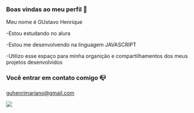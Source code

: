 ### Boas vindas ao meu perfil 💙
Meu nome é GUstavo Henrique

-Estou estudando no alura

-Estou me desenvolvendo na linguagem JAVASCRIPT

-Utilizo esse espaço para minha organição e compartilhamentos dos meus projetos desenvolvidos 


###  Você entrar em contato comigo 📪
guhenrimariano@gmail.com


![](https://media1.tenor.com/m/DqlQRtotnT8AAAAC/penguin-kill.gif)
